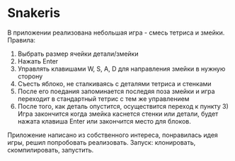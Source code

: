 # Snakeris

В приложении реализована небольшая игра - смесь тетриса и змейки. 
Правила: 
1) Выбрать размер ячейки детали/змейки
2) Нажать Enter
3) Управлять клавишами W, S, A, D для направления змейки в нужную сторону
4) Съесть яблоко, не сталкиваясь с деталями тетриса и стенками
5) После его поедания запоминается последяя поза змейки и игра переходит в стандартный тетрис с тем же управлением
6) После того, как деталь опустится, осуществится переход к пункту 3)
Игра закончится когда змейка каснется стенки или детали, будет нажата клавиша Enter или закончится место для блоков.

Приложение написано из собственного интереса, понравилась идея игры, решил попробовать реализовать.
Запуск: клонировать, скомпилировать, запустить.
